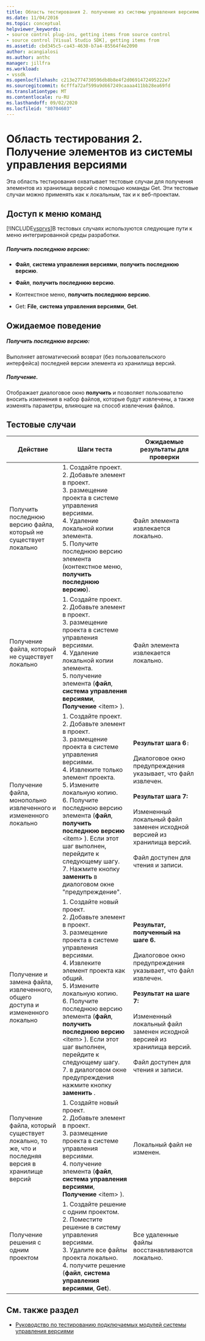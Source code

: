 ```yaml
---
title: Область тестирования 2. получение из системы управления версиями | Документация Майкрософт
ms.date: 11/04/2016
ms.topic: conceptual
helpviewer_keywords:
- source control plug-ins, getting items from source control
- source control [Visual Studio SDK], getting items from
ms.assetid: cbd345c5-ca43-4630-b7a4-85564f4e2090
author: acangialosi
ms.author: anthc
manager: jillfra
ms.workload:
- vssdk
ms.openlocfilehash: c213e2774730596db8b8e4f2d0691472495222e7
ms.sourcegitcommit: 6cfffa72af599a9d667249caaaa411bb28ea69fd
ms.translationtype: MT
ms.contentlocale: ru-RU
ms.lasthandoff: 09/02/2020
ms.locfileid: "80704603"
---
```

# <a name="test-area-2-get-from-source-control"></a>Область тестирования 2. Получение элементов из системы управления версиями
Эта область тестирования охватывает тестовые случаи для получения элементов из хранилища версий с помощью команды Get. Эти тестовые случаи можно применять как к локальным, так и к веб-проектам.

## <a name="command-menu-access"></a>Доступ к меню команд
 [!INCLUDE[vsprvs](../../code-quality/includes/vsprvs_md.md)]В тестовых случаях используются следующие пути к меню интегрированной среды разработки.

##### <a name="get-latest-version"></a>Получить последнюю версию:

- **Файл**, **система управления версиями**, **получить последнюю версию**.

- **Файл**, **получить последнюю версию**.

- Контекстное меню, **получить последнюю версию**.

- Get: **File**, **система управления версиями**, **Get**.

## <a name="expected-behavior"></a>Ожидаемое поведение

##### <a name="get-latest-version"></a>Получить последнюю версию:
 Выполняет автоматический возврат (без пользовательского интерфейса) последней версии элемента из хранилища версий.

##### <a name="get"></a>Получение.
 Отображает диалоговое окно **получить** и позволяет пользователю вносить изменения в набор файлов, которые будут извлечены, а также изменять параметры, влияющие на способ извлечения файлов.

## <a name="test-cases"></a>Тестовые случаи

|Действие|Шаги теста|Ожидаемые результаты для проверки|
|------------|----------------|--------------------------------|
|Получить последнюю версию файла, который не существует локально|1. Создайте проект.<br />2. Добавьте элемент в проект.<br />3. размещение проекта в системе управления версиями.<br />4. Удаление локальной копии элемента.<br />5. Получите последнюю версию элемента (контекстное меню, **получить последнюю версию**).|Файл элемента извлекается локально.|
|Получение файла, который не существует локально|1. Создайте проект.<br />2. Добавьте элемент в проект.<br />3. размещение проекта в системе управления версиями.<br />4. Удаление локальной копии элемента.<br />5. получение элемента (**файл**, **система управления версиями**, **Получение** \<item> ).|Файл элемента извлекается локально.|
|Получение файла, монопольно извлеченного и измененного локально|1. Создайте проект.<br />2. Добавьте элемент в проект.<br />3. размещение проекта в системе управления версиями.<br />4. Извлеките только элемент проекта.<br />5. Измените локальную копию.<br />6. Получите последнюю версию элемента (**файл**, **получить последнюю версию** \<item> ). Если этот шаг выполнен, перейдите к следующему шагу.<br />7. Нажмите кнопку **заменить** в диалоговом окне "предупреждение".|**Результат шага 6**`:`<br /><br /> Диалоговое окно предупреждения указывает, что файл извлечен.<br /><br /> **Результат шага 7:**<br /><br /> Измененный локальный файл заменен исходной версией из хранилища версий.<br /><br /> Файл доступен для чтения и записи.|
|Получение и замена файла, извлеченного, общего доступа и измененного локально|1. Создайте новый проект.<br />2. Добавьте элемент в проект.<br />3. размещение проекта в системе управления версиями.<br />4. Извлеките элемент проекта как общий.<br />5. Измените локальную копию.<br />6. Получите последнюю версию элемента (**файл**, **получить последнюю версию** \<item> ). Если этот шаг выполнен, перейдите к следующему шагу.<br />7. в диалоговом окне предупреждения нажмите кнопку **заменить** .|**Результат, полученный на шаге 6.**<br /><br /> Диалоговое окно предупреждения указывает, что файл извлечен.<br /><br /> **Результат на шаге 7:**<br /><br /> Измененный локальный файл заменен исходной версией из хранилища версий.<br /><br /> Файл доступен для чтения и записи.|
|Получение файла, который существует локально, то же, что и последняя версия в хранилище версий|1. Создайте новый проект.<br />2. Добавьте элемент в проект.<br />3. размещение проекта в системе управления версиями.<br />4. получение элемента (**файл**, **система управления версиями**, **Получение** \<item> ).|Локальный файл не изменен.|
|Получение решения с одним проектом|1. Создайте решение с одним проектом.<br />2. Поместите решение в систему управления версиями.<br />3. Удалите все файлы проекта локально.<br />4. получите решение (**файл**, **система управления версиями**, **Get**).|Все удаленные файлы восстанавливаются локально.|

## <a name="see-also"></a>См. также раздел
- [Руководство по тестированию подключаемых модулей системы управления версиями](../../extensibility/internals/test-guide-for-source-control-plug-ins.md)
